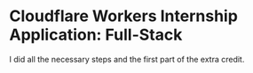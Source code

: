 # Cloudflare Workers Internship Application: Full-Stack

I did all the necessary steps and the first part of the extra credit.